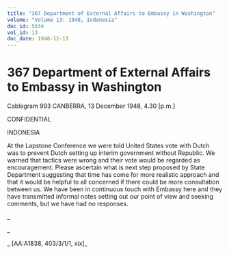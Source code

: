 ```yaml
---
title: "367 Department of External Affairs to Embassy in Washington"
volume: "Volume 13: 1948, Indonesia"
doc_id: 5634
vol_id: 13
doc_date: 1948-12-13
---
```


# 367 Department of External Affairs to Embassy in Washington

Cablegram 993 CANBERRA, 13 December 1948, 4.30 [p.m.]

CONFIDENTIAL

INDONESIA

At the Lapstone Conference we were told United States vote with Dutch was to prevent Dutch setting up interim government without Republic. We warned that tactics were wrong and their vote would be regarded as encouragement. Please ascertain what is next step proposed by State Department suggesting that time has come for more realistic approach and that it would be helpful to all concerned if there could be more consultation between us. We have been in continuous touch with Embassy here and they have transmitted informal notes setting out our point of view and seeking comments, but we have had no responses.

_

_

_ [AA:A1838, 403/3/1/1, xix]_
